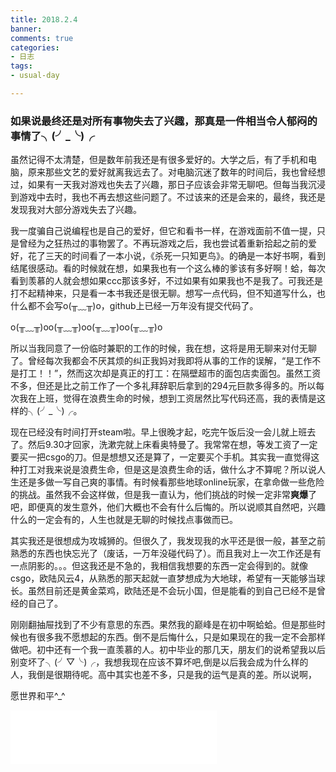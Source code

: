 ```yaml
---
title: 2018.2.4
banner:
comments: true
categories:
- 日志
tags:
- usual-day

---
```


### 如果说最终还是对所有事物失去了兴趣，那真是一件相当令人郁闷的事情了╮(╯_╰)╭

<!-- more -->
虽然记得不太清楚，但是数年前我还是有很多爱好的。大学之后，有了手机和电脑，原来那些文艺的爱好就离我远去了。对电脑沉迷了数年的时间后，我也曾经想过，如果有一天我对游戏也失去了兴趣，那日子应该会非常无聊吧。但每当我沉浸到游戏中去时，我也不再去想这些问题了。不过该来的还是会来的，最终，我还是发现我对大部分游戏失去了兴趣。

我一度骗自己说编程也是自己的爱好，但它和看书一样，在游戏面前不值一提，只是曾经为之狂热过的事物罢了。不再玩游戏之后，我也尝试着重新拾起之前的爱好，花了三天的时间看了一本小说，《杀死一只知更鸟》。的确是一本好书啊，看到结尾很感动。看的时候就在想，如果我也有一个这么棒的爹该有多好啊！蛤，每次看到羡慕的人就会想如果ccc那该多好，不过如果有如果我也不是我了。可我还是打不起精神来，只是看一本书我还是很无聊。想写一点代码，但不知道写什么，也什么都不会写o(╥﹏╥)o，github上已经一万年没有提交代码了。

o(╥﹏╥)oo(╥﹏╥)oo(╥﹏╥)oo(╥﹏╥)o

所以当我同意了一份临时兼职的工作的时候，我在想，这将是用无聊来对付无聊了。曾经每次我都会不厌其烦的纠正我妈对我即将从事的工作的误解，“是工作不是打工！！”，然而这次却是真正的打工：在隔壁超市的面包店卖面包。虽然工资不多，但还是比之前工作了一个多礼拜辞职后拿到的294元巨款多得多的。所以每次我在上班，觉得在浪费生命的时候，想到工资居然比写代码还高，我的表情是这样的╮(╯_╰)╭。

现在已经没有时间打开steam啦。早上很晚才起，吃完午饭后没一会儿就上班去了。然后9.30才回家，洗漱完就上床看奥特曼了。我常常在想，等发工资了一定要买一把csgo的刀。但是想想又还是算了，一定要买个手机。其实我一直觉得这种打工对我来说是浪费生命，但是这是浪费生命的话，做什么才不算呢？所以说人生还是多做一写自己爽的事情。有时候看那些地球online玩家，在拿命做一些危险的挑战。虽然我不会这样做，但是我一直认为，他们挑战的时候一定非常**爽爆**了吧，即便真的发生意外，他们大概也不会有什么后悔的。所以说顺其自然吧，兴趣什么的一定会有的，人生也就是无聊的时候找点事做而已。

其实我还是很想成为攻城狮的。但很久了，我发现我的水平还是很一般，甚至之前熟悉的东西也快忘光了（废话，一万年没碰代码了）。而且我对上一次工作还是有一点阴影的。。。但这我还是不急的，我相信我想要的东西一定会得到的。就像csgo，欧陆风云4，从熟悉的那天起就一直梦想成为大地球，希望有一天能够当球长。虽然目前还是黄金菜鸡，欧陆还是不会玩小国，但是能看的到自己已经不是曾经的自己了。

刚刚翻抽屉找到了不少有意思的东西。果然我的巅峰是在初中啊蛤蛤。但是那些时候也有很多我不愿想起的东西。倒不是后悔什么，只是如果现在的我一定不会那样做吧。初中还有一个我一直羡慕的人。初中毕业的那几天，朋友们的说希望我以后别变坏了╮(╯▽╰)╭，我想我现在应该不算坏吧,倒是以后我会成为什么样的人，我倒是很期待呢。高中其实也差不多，只是我的运气是真的差。所以说啊，

愿世界和平^_^

<iframe frameborder="no" border="0" marginwidth="0" marginheight="0" width=330 height=86 src="//music.163.com/outchain/player?type=2&id=29722369&auto=1&height=66"></iframe>